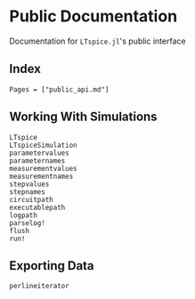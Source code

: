 # Public Documentation

Documentation for `LTspice.jl`'s public interface

## Index

```@index
Pages = ["public_api.md"]
```


## Working With Simulations

```@docs
LTspice
LTspiceSimulation
parametervalues
parameternames
measurementvalues
measurementnames
stepvalues
stepnames
circuitpath
executablepath
logpath
parselog!
flush
run!
```

## Exporting Data

```@docs
perlineiterator
```

